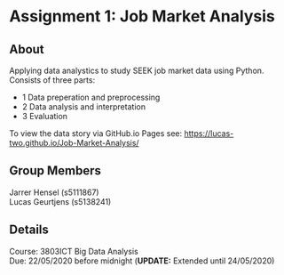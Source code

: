# Assignment 1: Job Market Analysis

## About
Applying data analystics to study SEEK job market data using Python. Consists of three parts:  
* 1 Data preperation and preprocessing  
* 2 Data analysis and interpretation  
* 3 Evaluation  

To view the data story via GitHub.io Pages see: https://lucas-two.github.io/Job-Market-Analysis/
 
## Group Members
Jarrer Hensel (s5111867)  
Lucas Geurtjens (s5138241)  

## Details
Course: 3803ICT Big Data Analysis  
Due: 22/05/2020 before midnight (**__UPDATE:__** Extended until 24/05/2020)
